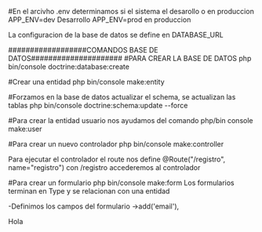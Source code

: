 #En el arcivho .env determinamos si el sistema el desarollo o en produccion
APP_ENV=dev Desarrollo
APP_ENV=prod en produccion


La configuracion de la base de datos se define en DATABASE_URL

##################COMANDOS BASE DE DATOS#####################
#PARA CREAR LA BASE DE DATOS
php bin/console doctrine:database:create

#Crear una entidad
php bin/console make:entity

#Forzamos en la base de datos actualizar el schema, se actualizan las tablas
php bin/console doctrine:schema:update --force


#Para crear la entidad usuario nos ayudamos del comando php/bin console make:user

#Para crear un nuevo controlador
php bin/console make:controller

Para ejecutar el controlador el route nos define
@Route("/registro", name="registro")
con /registro accederemos al controlador


#Para crear un formulario php bin/console make:form
Los formularios terminan en Type y se relacionan con una entidad

-Definimos los campos del formulario 
->add('email'), 

Hola

